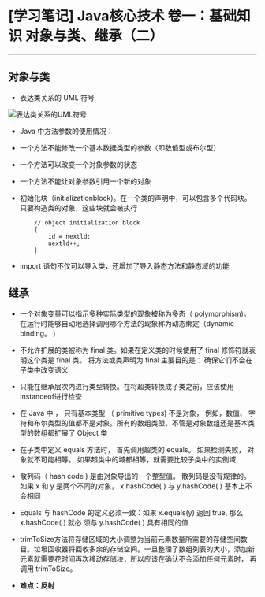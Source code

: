 ﻿#  [学习笔记] Java核心技术 卷一：基础知识 对象与类、继承（二）



---
## 对象与类
 - 表达类关系的 UML 符号

 ![表达类关系的UML符号](http://img.blog.csdn.net/20170927100459855?watermark/2/text/aHR0cDovL2Jsb2cuY3Nkbi5uZXQvYmFpZHVfMzIyMzc3MTk=/font/5a6L5L2T/fontsize/400/fill/I0JBQkFCMA==/dissolve/70/gravity/SouthEast)
 
 -  Java 中方法参数的使用情况：
 -  一个方法不能修改一个基本数据类型的参数（即数值型或布尔型）
 -  一个方法可以改变一个对象参数的状态
 -  一个方法不能让对象参数引用一个新的对象
 -  初始化块（initializationblock)。在一个类的声明中，可以包含多个代码块。只要构造类的对象，这些块就会被执行

    ```
        // object initialization block
        {
            id = nextld;
            nextld++;
        }
    ```
 -  import 语句不仅可以导入类，还增加了导入静态方法和静态域的功能
## 继承

 - 一个对象变量可以指示多种实际类型的现象被称为多态（ polymorphism)。在运行时能够自动地选择调用哪个方法的现象称为动态绑定（dynamic binding。 )
 - 不允许扩展的类被称为 final 类。如果在定义类的时候使用了 final  修饰符就表明这个类是 final 类。 将方法或类声明为 final 主要目的是： 确保它们不会在子类中改变语义
 - 只能在继承层次内进行类型转换。在将超类转换成子类之前，应该使用 instanceof进行检查
 - 在 Java 中 ， 只有基本类型 （ primitive types) 不是对象， 例如，数值、 字符和布尔类型的值都不是对象。所有的数组类塱，不管是对象数组还是基本类型的数组都扩展了 Object 类
 - 在子类中定义 equals 方法时， 首先调用超类的 equals。 如果检测失败， 对象就不可能相等。 如果超类中的域都相等，就需要比较子类中的实例域
 - 散列码（ hash code ) 是由对象导出的一个整型值。 散列码是没有规律的。如果 x 和 y 是两个不同的对象， x.hashCode( ) 与 y.hashCode( ) 基本上不会相同
 - Equals 与 hashCode 的定义必须一致：如果 x.equals(y) 返回 true, 那么 x.hashCode( ) 就必
须与 y.hashCode( ) 具有相同的值

 -  trimToSize方法将存储区域的大小调整为当前元素数量所需要的存储空间数目。垃圾回收器将回收多余的存储空间。一旦整理了数组列表的大小，添加新元素就需要花时间再次移动存储块，所以应该在确认不会添加任何元素时， 再调用 trimToSize。

 - **难点：反射**